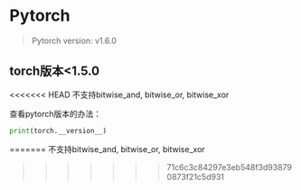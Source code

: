 # Pytorch

> Pytorch version: v1.6.0      

## torch版本<1.5.0

<<<<<<< HEAD
不支持bitwise_and, bitwise_or, bitwise_xor

查看pytorch版本的办法：

```python
print(torch.__version__)
```

=======
不支持bitwise_and, bitwise_or, bitwise_xor
>>>>>>> 71c6c3c84297e3eb548f3d938790873f21c5d931
